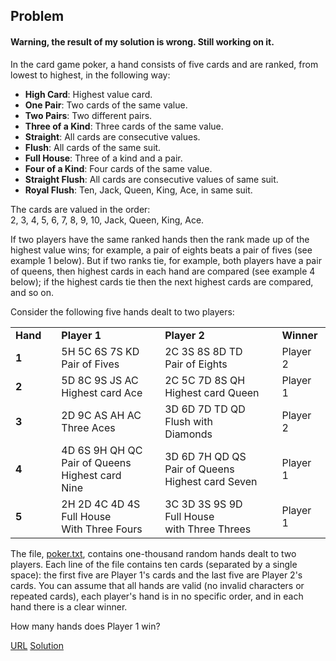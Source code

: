 ## Problem

#### Warning, the result of my solution is wrong. Still working on it.

<p>In the card game poker, a hand consists of five cards and are ranked, from lowest to highest, in the following way:</p>
<ul><li><b>High Card</b>: Highest value card.</li>
<li><b>One Pair</b>: Two cards of the same value.</li>
<li><b>Two Pairs</b>: Two different pairs.</li>
<li><b>Three of a Kind</b>: Three cards of the same value.</li>
<li><b>Straight</b>: All cards are consecutive values.</li>
<li><b>Flush</b>: All cards of the same suit.</li>
<li><b>Full House</b>: Three of a kind and a pair.</li>
<li><b>Four of a Kind</b>: Four cards of the same value.</li>
<li><b>Straight Flush</b>: All cards are consecutive values of same suit.</li>
<li><b>Royal Flush</b>: Ten, Jack, Queen, King, Ace, in same suit.</li>
</ul><p>The cards are valued in the order:<br>2, 3, 4, 5, 6, 7, 8, 9, 10, Jack, Queen, King, Ace.</p>
<p>If two players have the same ranked hands then the rank made up of the highest value wins; for example, a pair of eights beats a pair of fives (see example 1 below). But if two ranks tie, for example, both players have a pair of queens, then highest cards in each hand are compared (see example 4 below); if the highest cards tie then the next highest cards are compared, and so on.</p>
<p>Consider the following five hands dealt to two players:</p>
<div class="center">
<table><tr><td><b>Hand</b></td><td> </td><td><b>Player 1</b></td><td> </td><td><b>Player 2</b></td><td> </td><td><b>Winner</b></td>
</tr><tr><td><b>1</b></td><td> </td><td>5H 5C 6S 7S KD<br><div class="smaller">Pair of Fives</div></td><td> </td><td>2C 3S 8S 8D TD<br><div class="smaller">Pair of Eights</div></td><td> </td><td>Player 2</td>
</tr><tr><td><b>2</b></td><td> </td><td>5D 8C 9S JS AC<br><div class="smaller">Highest card Ace</div></td><td> </td><td>2C 5C 7D 8S QH<br><div class="smaller">Highest card Queen</div></td><td> </td><td>Player 1</td>
</tr><tr><td><b>3</b></td><td> </td><td>2D 9C AS AH AC<br><div class="smaller">Three Aces</div></td><td> </td><td>3D 6D 7D TD QD<br><div class="smaller">Flush  with Diamonds</div></td><td> </td><td>Player 2</td>
</tr><tr><td><b>4</b></td><td> </td><td>4D 6S 9H QH QC<br><div class="smaller">Pair of Queens<br>Highest card Nine</div></td><td> </td><td>3D 6D 7H QD QS<br><div class="smaller">Pair of Queens<br>Highest card Seven</div></td><td> </td><td>Player 1</td>
</tr><tr><td><b>5</b></td><td> </td><td>2H 2D 4C 4D 4S<br><div class="smaller">Full House<br>With Three Fours</div></td><td> </td><td>3C 3D 3S 9S 9D<br><div class="smaller">Full House<br>with Three Threes</div></td><td> </td><td>Player 1</td>
</tr></table></div>
<p>The file, <a href="./poker.txt">poker.txt</a>, contains one-thousand random hands dealt to two players. Each line of the file contains ten cards (separated by a single space): the first five are Player 1's cards and the last five are Player 2's cards. You can assume that all hands are valid (no invalid characters or repeated cards), each player's hand is in no specific order, and in each hand there is a clear winner.</p>
<p>How many hands does Player 1 win?</p>

[URL](https://projecteuler.net/problem=54)
[Solution](./Main.hs)
